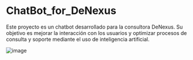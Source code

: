 # ChatBot_for_DeNexus
Este proyecto es un chatbot desarrollado para la consultora DeNexus. Su objetivo es mejorar la interacción con los usuarios y optimizar procesos de consulta y soporte mediante el uso de inteligencia artificial.

![image](https://github.com/user-attachments/assets/82c8ab7e-3517-41e4-9083-7eb62f5239da)
